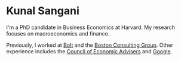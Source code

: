 # Kunal Sangani

I'm a PhD candidate in Business Economics at Harvard. My research focuses on macroeconomics and finance. 

Previously, I worked at [Bolt](https://bolt.com) and the [Boston Consulting Group](https://bcg.com). Other experience includes the [Council of Economic Advisers](https://obamawhitehouse.archives.gov/sites/default/files/docs/ERP_2016_Book_Complete%20JA.pdf) and [Google](https://chromeenterprise.google/os/).